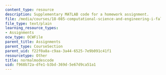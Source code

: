 ```yaml
---
content_type: resource
description: Supplementary MATLAB code for a homework assignment.
file: /media/courses/18-085-computational-science-and-engineering-i-fall-2008/f968b72adfe1b3bd369d5e67d9ca51a1_normalmodescode.m
file_type: text/plain
learning_resource_types:
- Assignments
ocw_type: OCWFile
parent_title: Assignments
parent_type: CourseSection
parent_uid: f22f0a8a-c9aa-3a44-6525-7e9b091c41f1
resourcetype: Other
title: normalmodescode
uid: f968b72a-dfe1-b3bd-369d-5e67d9ca51a1
---
```

